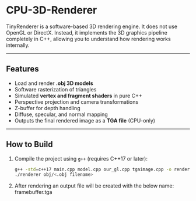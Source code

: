 # CPU-3D-Renderer

TinyRenderer is a software-based 3D rendering engine.
It does not use OpenGL or DirectX. Instead, it implements the 3D graphics pipeline completely in C++, allowing you to understand how rendering works internally.

---

## Features
- Load and render **.obj 3D models**
- Software rasterization of triangles
- Simulated **vertex and fragment shaders** in pure C++
- Perspective projection and camera transformations
- Z-buffer for depth handling
- Diffuse, specular, and normal mapping
- Outputs the final rendered image as a **TGA file** (CPU-only)

---
## How to Build

1. Compile the project using `g++` (requires C++17 or later):
   ```bash
   g++ -std=c++17 main.cpp model.cpp our_gl.cpp tgaimage.cpp -o renderer.exe
   ./renderer obj/<.obj filename> 
2. After rendering an output file will be created with the below name:
    framebuffer.tga
